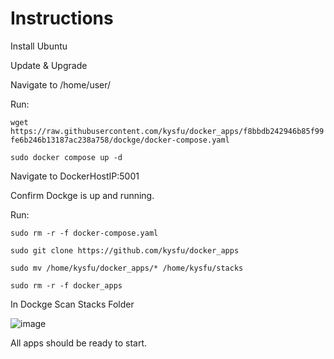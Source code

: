# Instructions

Install Ubuntu

Update & Upgrade

Navigate to /home/user/

Run:

`wget https://raw.githubusercontent.com/kysfu/docker_apps/f8bbdb242946b85f99fe6b246b13187ac238a758/dockge/docker-compose.yaml`

`sudo docker compose up -d`

Navigate to DockerHostIP:5001

Confirm Dockge is up and running.

Run:

`sudo rm -r -f docker-compose.yaml`

`sudo git clone https://github.com/kysfu/docker_apps`

`sudo mv /home/kysfu/docker_apps/* /home/kysfu/stacks`

`sudo rm -r -f docker_apps`

In Dockge Scan Stacks Folder

![image](https://github.com/kysfu/docker_apps/assets/43011311/7134e8f6-8450-4fd3-972c-c129bbdaf0f3)

All apps should be ready to start.
